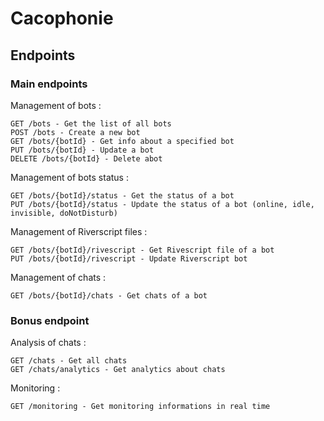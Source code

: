 # Cacophonie

## Endpoints
### Main endpoints
Management of bots : 
```
GET /bots - Get the list of all bots
POST /bots - Create a new bot
GET /bots/{botId} - Get info about a specified bot
PUT /bots/{botId} - Update a bot
DELETE /bots/{botId} - Delete abot
```

Management of bots status : 
```
GET /bots/{botId}/status - Get the status of a bot
PUT /bots/{botId}/status - Update the status of a bot (online, idle, invisible, doNotDisturb)
```
Management of Riverscript files :
```
GET /bots/{botId}/rivescript - Get Rivescript file of a bot
PUT /bots/{botId}/rivescript - Update Riverscript bot
```
Management of chats : 
```
GET /bots/{botId}/chats - Get chats of a bot 
```
### Bonus endpoint
Analysis of chats  :
```
GET /chats - Get all chats
GET /chats/analytics - Get analytics about chats
```
Monitoring : 
```
GET /monitoring - Get monitoring informations in real time
```